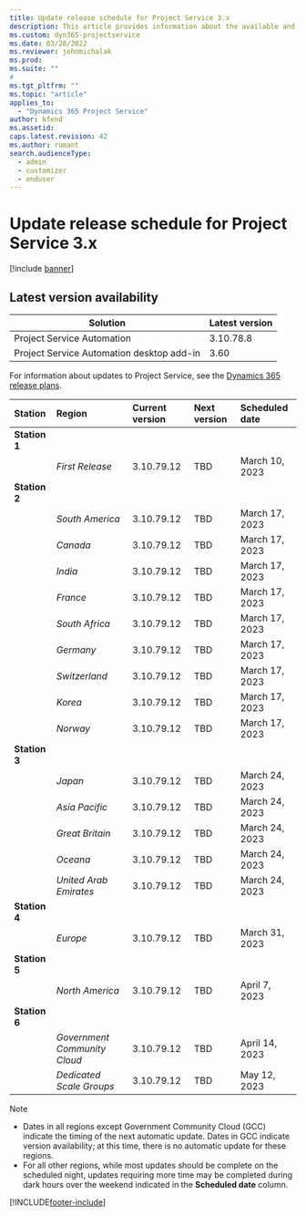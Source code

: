 ```yaml
---
title: Update release schedule for Project Service 3.x
description: This article provides information about the available and upcoming releases of Dynamics 365 Project Service Automation.
ms.custom: dyn365-projectservice
ms.date: 03/28/2022
ms.reviewer: johnmichalak
ms.prod:
ms.suite: ""
#
ms.tgt_pltfrm: ""
ms.topic: "article"
applies_to: 
  - "Dynamics 365 Project Service"
author: kfend
ms.assetid: 
caps.latest.revision: 42
ms.author: rumant
search.audienceType: 
  - admin
  - customizer
  - enduser
---
```


# Update release schedule for Project Service 3.x

[!include [banner](../includes/psa-now-project-operations.md)]

## Latest version availability

| Solution  | Latest version |
|-------|----|
| Project Service Automation    | 3.10.78.8 |
| Project Service Automation desktop add-in                | 3.60          |

For information about updates to Project Service, see the [Dynamics 365 release plans](/dynamics365/release-plans/). 

| Station  | Region | Current version | Next version |  Scheduled date
| :---   | :---   | :---   | :---   |:---   |         
|<strong>Station 1</strong> | |  |  | |
| | <i>First Release</i> | 3.10.79.12 | TBD | March 10, 2023
|<strong>Station 2</strong> | |  |  | |
| | <i>South America</i> | 3.10.79.12 | TBD | March 17, 2023
| | <i>Canada</i> | 3.10.79.12 | TBD | March 17, 2023
| | <i>India</i> | 3.10.79.12 | TBD | March 17, 2023
| | <i>France</i> | 3.10.79.12 | TBD | March 17, 2023
| | <i>South Africa</i> | 3.10.79.12 | TBD | March 17, 2023
| | <i>Germany</i> | 3.10.79.12 | TBD | March 17, 2023
| | <i>Switzerland</i> | 3.10.79.12 | TBD | March 17, 2023
| | <i>Korea</i> | 3.10.79.12 | TBD | March 17, 2023
| | <i>Norway</i> | 3.10.79.12 | TBD | March 17, 2023
|<strong>Station 3</strong> | |  |  | |
| | <i>Japan</i> | 3.10.79.12 | TBD | March 24, 2023
| | <i>Asia Pacific</i> | 3.10.79.12 | TBD | March 24, 2023
| | <i>Great Britain</i> | 3.10.79.12 | TBD | March 24, 2023
| | <i>Oceana</i> | 3.10.79.12 | TBD | March 24, 2023
| | <i>United Arab Emirates</i> | 3.10.79.12 | TBD | March 24, 2023
|<strong>Station 4</strong> | |  |  | |
| | <i>Europe</i> | 3.10.79.12 | TBD | March 31, 2023
|<strong>Station 5</strong> | |  |  | |
| | <i>North America</i> | 3.10.79.12 | TBD | April 7, 2023
|<strong>Station 6</strong> | |  |  | |
| | <i>Government Community Cloud</i> | 3.10.79.12 | TBD | April 14, 2023
| | <i>Dedicated Scale Groups</i> | 3.10.79.12 | TBD | May 12, 2023




>[!Note]
> - Dates in all regions except Government Community Cloud (GCC) indicate the timing of the next automatic update. Dates in GCC indicate version availability; at this time, there is no automatic update for these regions.
> - For all other regions, while most updates should be complete on the scheduled night, updates requiring more time may be completed during dark hours over the weekend indicated in the **Scheduled date** column.


[!INCLUDE[footer-include](../includes/footer-banner.md)]
